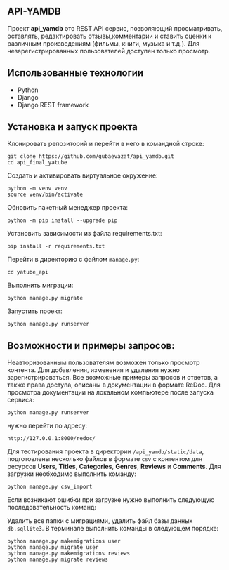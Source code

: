 ## API-YAMDB
Проект **api_yamdb** это REST API сервис, позволяющий просматривать, оставлять, редактировать отзывы,комментарии и ставить оценки к различным произведениям (фильмы, книги, музыка и т.д.). Для незарегистрированных пользователей доступен только просмотр.

## Использованные технологии

 - Python
 - Django
 - Django REST framework

## Установка и запуск проекта
Клонировать репозиторий и перейти в него в командной строке:

    git clone https://github.com/gubaevazat/api_yamdb.git
    cd api_final_yatube
 Cоздать и активировать виртуальное окружение:

    python -m venv venv
    source venv/bin/activate
 Обновить пакетный менеджер проекта:

    python -m pip install --upgrade pip

 Установить зависимости из файла requirements.txt:

    pip install -r requirements.txt

Перейти в директорию с файлом `manage.py`:

    cd yatube_api

Выполнить миграции:

    python manage.py migrate

Запустить проект:

    python manage.py runserver

## Возможности и примеры запросов:
Неавторизованным пользователям возможен только просмотр контента. Для добавления, изменения и удаления нужно зарегистрироваться. Все возможные примеры запросов и ответов, а также права доступа, описаны в документации в формате ReDoc.
Для просмотра документации на локальном компьютере после запуска сервиса:

    python manage.py runserver
нужно перейти по адресу:

    http://127.0.0.1:8000/redoc/

Для тестирования проекта в директории `/api_yamdb/static/data`, подготовлены несколько файлов в формате `csv` с контентом для ресурсов **Users**, **Titles**, **Categories**, **Genres**, **Reviews** и **Comments**.
Для загрузки необходимо выполнить команду:

    python manage.py csv_import
Если возникают ошибки при загрузке нужно выполнить следующую последовательность команд:

  Удалить все папки с миграциями, удалить файл базы данных `db.sqllite3`. В терминале выполнить команды в следующем порядке:

    python manage.py makemigrations user
    python manage.py migrate user
    python manage.py makemigrations reviews
    python manage.py migrate reviews